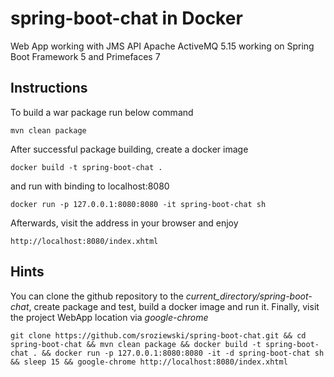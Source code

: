 # spring-boot-chat in Docker
Web App working with JMS API Apache ActiveMQ 5.15 working on Spring Boot Framework 5 and Primefaces 7

## Instructions

To build a war package run below command

```mvn clean package```

After successful package building, create a docker image

```docker build -t spring-boot-chat .```

and run with binding to localhost:8080

```docker run -p 127.0.0.1:8080:8080 -it spring-boot-chat sh```

Afterwards, visit the address in your browser and enjoy

```http://localhost:8080/index.xhtml```

## Hints

You can clone the github repository to the *current_directory/spring-boot-chat*, create package and test, build a docker image and run it. Finally, visit the project WebApp location via *google-chrome*
     
```git clone https://github.com/sroziewski/spring-boot-chat.git && cd spring-boot-chat && mvn clean package && docker build -t spring-boot-chat . && docker run -p 127.0.0.1:8080:8080 -it -d spring-boot-chat sh && sleep 15 && google-chrome http://localhost:8080/index.xhtml```

